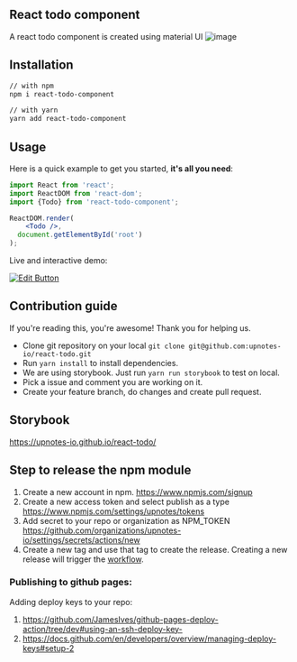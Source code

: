## React todo component 
A react todo component is created using material UI
![image](https://user-images.githubusercontent.com/5221843/147893206-0a38221e-14b6-4cd2-a9e8-3b0860848d2a.png)

## Installation

```sh
// with npm
npm i react-todo-component

// with yarn
yarn add react-todo-component
```

## Usage

Here is a quick example to get you started, **it's all you need**:

```jsx
import React from 'react';
import ReactDOM from 'react-dom';
import {Todo} from 'react-todo-component';

ReactDOM.render(
    <Todo />,
  document.getElementById('root')
);

```

Live and interactive demo:

[![Edit Button](https://codesandbox.io/static/img/play-codesandbox.svg)](https://codesandbox.io/s/s9k1s)


## Contribution guide 
If you're reading this, you're awesome! Thank you for helping us.
- Clone git repository on your local `git clone git@github.com:upnotes-io/react-todo.git`
- Run `yarn install` to install dependencies.
- We are using storybook. Just run `yarn run storybook` to test on local.
- Pick a issue and comment you are working on it.
- Create your feature branch, do changes and create pull request.

## Storybook
https://upnotes-io.github.io/react-todo/
## Step to release the npm module
1. Create a new account in npm.
   https://www.npmjs.com/signup
2. Create a new access token and select publish as a type
   https://www.npmjs.com/settings/upnotes/tokens
3. Add secret to your repo or organization as NPM_TOKEN
   https://github.com/organizations/upnotes-io/settings/secrets/actions/new
4. Create a new tag and use that tag to create the release. Creating a new release will trigger the [workflow](https://github.com/upnotes-io/react-component-template/blob/main/.github/workflows/npm-publish.yml). 

### Publishing to github pages:
Adding deploy keys to your repo:
1. https://github.com/JamesIves/github-pages-deploy-action/tree/dev#using-an-ssh-deploy-key-
2. https://docs.github.com/en/developers/overview/managing-deploy-keys#setup-2
